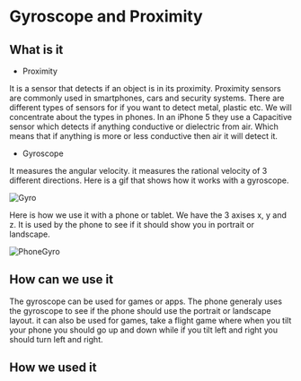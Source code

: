 # Gyroscope and Proximity
## What is it
- Proximity

It is a sensor that detects if an object is in its proximity.
Proximity sensors are commonly used in smartphones, cars and security systems.
There are different types of sensors for if you want to detect metal, plastic etc.
We will concentrate about the types in phones. In an iPhone 5 they use a Capacitive sensor which detects if anything conductive or dielectric from air.
Which means that if anything is more or less conductive then air it will detect it.
- Gyroscope

It measures the angular velocity. it measures the rational velocity of 3 different directions.
Here is a gif that shows how it works with a gyroscope.

![Gyro](https://github.com/ziemerz/Proximity/blob/master/Gyro.gif)

Here is how we use it with a phone or tablet. 
We have the 3 axises x, y and z.
It is used by the phone to see if it should show you in portrait or landscape.


![PhoneGyro](http://www.geeky-gadgets.com/wp-content/uploads/2014/08/Smartphone-Gyroscope.jpg)

## How can we use it

The gyroscope can be used for games or apps.
The phone generaly uses the gyroscope to see if the phone should use the portrait or landscape layout.
it can also be used for games, take a flight game where when you tilt your phone you should go up and down while if you tilt left and right you should turn left and right.


## How we used it

